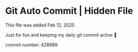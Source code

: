 # Git Auto Commit | Hidden File

This file was added Feb 12, 2025

Just for fun and keeping my daily git commit active 🤪

commit number: 428989
